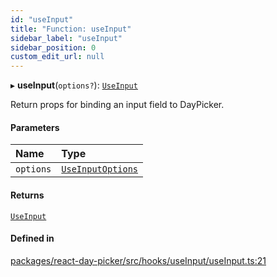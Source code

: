 ```yaml
---
id: "useInput"
title: "Function: useInput"
sidebar_label: "useInput"
sidebar_position: 0
custom_edit_url: null
---
```


▸ **useInput**(`options?`): [`UseInput`](../interfaces/UseInput)

Return props for binding an input field to DayPicker.

#### Parameters

| Name | Type |
| :------ | :------ |
| `options` | [`UseInputOptions`](../interfaces/UseInputOptions) |

#### Returns

[`UseInput`](../interfaces/UseInput)

#### Defined in

[packages/react-day-picker/src/hooks/useInput/useInput.ts:21](https://github.com/gpbl/react-day-picker/blob/0df406c0/packages/react-day-picker/src/hooks/useInput/useInput.ts#L21)
